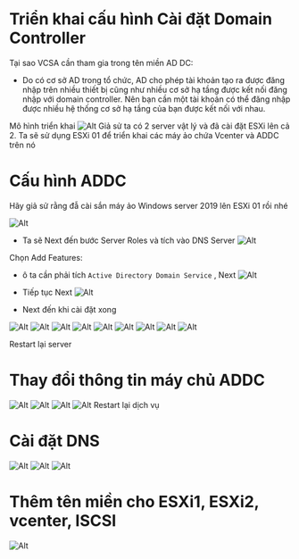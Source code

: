 # Triển khai cấu hình Cài đặt Domain Controller
Tại sao VCSA cần tham gia trong tên miền AD DC:
- Do có cơ sở AD trong tổ chức, AD cho phép tài khoản tạo ra được đăng nhập trên nhiều thiết bị cũng như nhiều cơ sở hạ tầng được kết nối đăng nhập với domain controller. Nên bạn cần một tài khoản có thể đăng nhập được nhiều hệ thống cơ sở hạ tầng của bạn được kết nối với nhau.

Mô hình triển khai
![Alt](/thuctap/anh/Screenshot_793.png)
Giả sử ta có 2 server vật lý và đã cài đặt ESXi lên cả 2. Ta sẽ sử dụng ESXi 01 để triển khai các máy ảo chứa Vcenter và ADDC trên nó

# Cấu hình ADDC
Hãy giả sử rằng đẫ cài sắn máy ảo Windows server 2019 lên ESXi 01 rồi nhé

![Alt](/thuctap/anh/Screenshot_794.png)
- Ta sẽ Next đến bước Server Roles và tích vào DNS Server
![Alt](/thuctap/anh/Screenshot_795.png)

Chọn Add Features:

- ô ta cần phải tích `Active Directory Domain Service` , Next
  ![Alt](/thuctap/anh/Screenshot_796.png)

- Tiếp tục Next
  ![Alt](/thuctap/anh/Screenshot_797.png)

- Next đến khi cài đặt xong

![Alt](/thuctap/anh/Screenshot_798.png)
![Alt](/thuctap/anh/Screenshot_799.png)
![Alt](/thuctap/anh/Screenshot_800.png)
![Alt](/thuctap/anh/Screenshot_801.png)
![Alt](/thuctap/anh/Screenshot_802.png)
![Alt](/thuctap/anh/Screenshot_803.png)
![Alt](/thuctap/anh/Screenshot_804.png)
![Alt](/thuctap/anh/Screenshot_805.png)
![Alt](/thuctap/anh/Screenshot_806.png)

Restart lại server 

# Thay đổi thông tin máy chủ ADDC
![Alt](/thuctap/anh/Screenshot_807.png)
![Alt](/thuctap/anh/Screenshot_808.png)
![Alt](/thuctap/anh/Screenshot_809.png)
![Alt](/thuctap/anh/Screenshot_811.png)
Restart lại dịch vụ
# Cài đặt DNS
![Alt](/thuctap/anh/Screenshot_812.png)
![Alt](/thuctap/anh/Screenshot_813.png)
![Alt](/thuctap/anh/Screenshot_814.png)

# Thêm tên miền cho ESXi1, ESXi2, vcenter, ISCSI
![Alt](/thuctap/anh/Screenshot_835.png)

